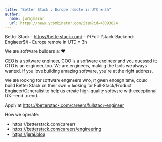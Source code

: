 ```yaml
---
title: "Better Stack : Europe remote in UTC ± 3h"
author:
  name: jurajmasar
  url: https://news.ycombinator.com/item?id=45093824
---
```

Better Stack - <a href="https:&#x2F;&#x2F;betterstack.com&#x2F;" rel="nofollow">https:&#x2F;&#x2F;betterstack.com&#x2F;</a> - &#x2F;^(Full-?stack-Backend) Engineer$&#x2F;i - Europe remote in UTC ± 3h

We are software builders at :heart:

CEO is a software engineer, COO is a software engineer and you guessed it; CTO is an engineer, too. We are engineers, making the tools we always wanted. If you love building amazing software, you&#x27;re at the right address.

We are looking for software engineers who, if given enough time, could build Better Stack on their own = looking for Full-Stack&#x2F;Product Engineer&#x2F;Generalist to help us create high-quality software with exceptional UX – end to end.

Apply at <a href="https:&#x2F;&#x2F;betterstack.com&#x2F;careers&#x2F;fullstack-engineer" rel="nofollow">https:&#x2F;&#x2F;betterstack.com&#x2F;careers&#x2F;fullstack-engineer</a>

How we operate:
- <a href="https:&#x2F;&#x2F;betterstack.com&#x2F;careers" rel="nofollow">https:&#x2F;&#x2F;betterstack.com&#x2F;careers</a>
- <a href="https:&#x2F;&#x2F;betterstack.com&#x2F;careers&#x2F;engineering" rel="nofollow">https:&#x2F;&#x2F;betterstack.com&#x2F;careers&#x2F;engineering</a>
- <a href="https:&#x2F;&#x2F;juraj.blog" rel="nofollow">https:&#x2F;&#x2F;juraj.blog</a>
<JobApplication />

